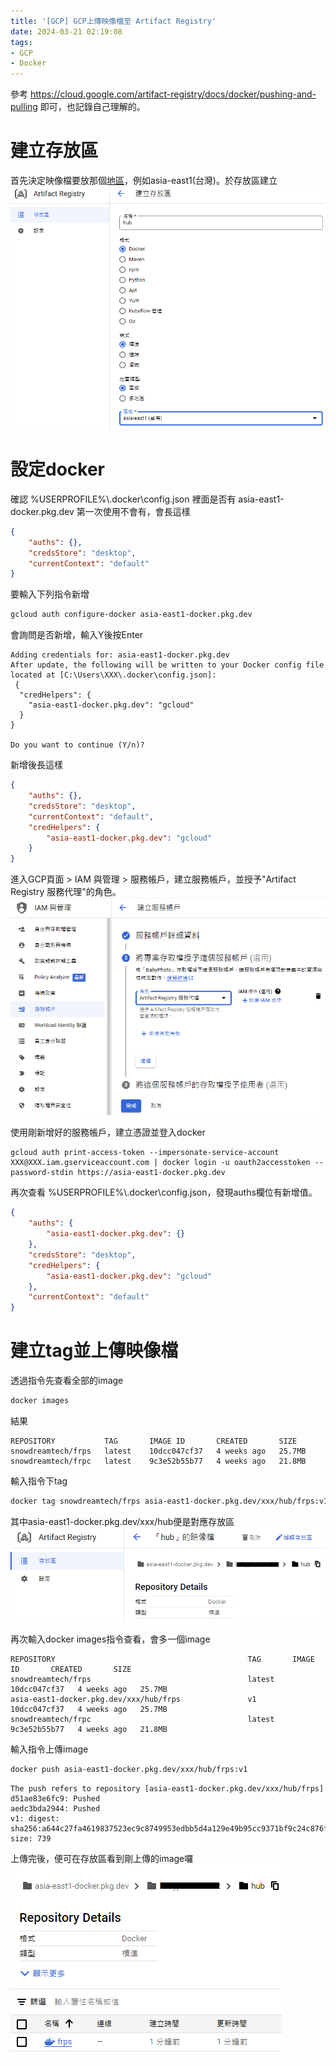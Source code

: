 ```yaml
---
title: '[GCP] GCP上傳映像檔至 Artifact Registry'
date: 2024-03-21 02:19:08
tags:
- GCP
- Docker
---
```


參考 https://cloud.google.com/artifact-registry/docs/docker/pushing-and-pulling 即可，也記錄自己理解的。
<!--more-->
# 建立存放區

首先決定映像檔要放那個[地區](https://cloud.google.com/artifact-registry/docs/repositories/repo-locations)，例如asia-east1(台灣)。於存放區建立
![](/assets/gcp_hub.png)

# 設定docker

確認 %USERPROFILE%\\.docker\config.json 裡面是否有 asia-east1-docker.pkg.dev
第一次使用不會有，會長這樣
```json
{
    "auths": {},
    "credsStore": "desktop",
    "currentContext": "default"
}
```

要輸入下列指令新增
```sh
gcloud auth configure-docker asia-east1-docker.pkg.dev
```

會詢問是否新增，輸入Y後按Enter
```
Adding credentials for: asia-east1-docker.pkg.dev
After update, the following will be written to your Docker config file located at [C:\Users\XXX\.docker\config.json]:
 {
  "credHelpers": {
    "asia-east1-docker.pkg.dev": "gcloud"
  }
}

Do you want to continue (Y/n)?
```

新增後長這樣
```json
{
    "auths": {},
    "credsStore": "desktop",
    "currentContext": "default",
    "credHelpers": {
        "asia-east1-docker.pkg.dev": "gcloud"
    }
}
```

進入GCP頁面 > IAM 與管理 > 服務帳戶，建立服務帳戶，並授予"Artifact Registry 服務代理"的角色。
![](/assets/gcp_role_auth.png)

使用剛新增好的服務帳戶，建立憑證並登入docker
```
gcloud auth print-access-token --impersonate-service-account XXX@XXX.iam.gserviceaccount.com | docker login -u oauth2accesstoken --password-stdin https://asia-east1-docker.pkg.dev
```

再次查看 %USERPROFILE%\\.docker\config.json，發現auths欄位有新增值。
```json
{
    "auths": {
        "asia-east1-docker.pkg.dev": {}
    },
    "credsStore": "desktop",
    "credHelpers": {
        "asia-east1-docker.pkg.dev": "gcloud"
    },
    "currentContext": "default"
}
```

# 建立tag並上傳映像檔

透過指令先查看全部的image
```sh
docker images
```

結果
```
REPOSITORY           TAG       IMAGE ID       CREATED       SIZE
snowdreamtech/frps   latest    10dcc047cf37   4 weeks ago   25.7MB
snowdreamtech/frpc   latest    9c3e52b55b77   4 weeks ago   21.8MB
```

輸入指令下tag
```sh
docker tag snowdreamtech/frps asia-east1-docker.pkg.dev/xxx/hub/frps:v1
```
其中asia-east1-docker.pkg.dev/xxx/hub便是對應存放區
![](/assets/gcp_repo.png)

再次輸入docker images指令查看，會多一個image
```
REPOSITORY                                           TAG       IMAGE ID       CREATED       SIZE
snowdreamtech/frps                                   latest    10dcc047cf37   4 weeks ago   25.7MB
asia-east1-docker.pkg.dev/xxx/hub/frps               v1        10dcc047cf37   4 weeks ago   25.7MB
snowdreamtech/frpc                                   latest    9c3e52b55b77   4 weeks ago   21.8MB
```

輸入指令上傳image
```sh
docker push asia-east1-docker.pkg.dev/xxx/hub/frps:v1
```

```
The push refers to repository [asia-east1-docker.pkg.dev/xxx/hub/frps]
d51ae83e6fc9: Pushed
aedc3bda2944: Pushed
v1: digest: sha256:a644c27fa4619837523ec9c8749953edbb5d4a129e49b95cc9371bf9c24c876f size: 739
```

上傳完後，便可在存放區看到剛上傳的image囉
![](/assets/gcp_repo2.png)